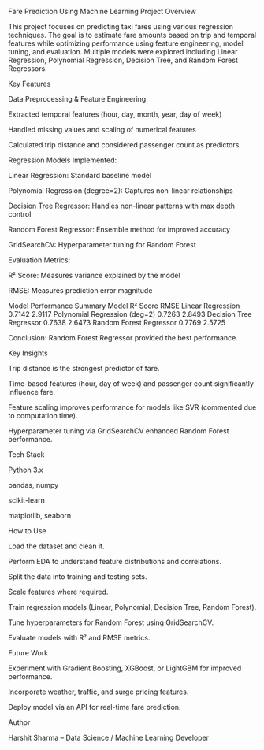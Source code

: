 Fare Prediction Using Machine Learning
Project Overview

This project focuses on predicting taxi fares using various regression techniques. The goal is to estimate fare amounts based on trip and temporal features while optimizing performance using feature engineering, model tuning, and evaluation. Multiple models were explored including Linear Regression, Polynomial Regression, Decision Tree, and Random Forest Regressors.

Key Features

Data Preprocessing & Feature Engineering:

Extracted temporal features (hour, day, month, year, day of week)

Handled missing values and scaling of numerical features

Calculated trip distance and considered passenger count as predictors

Regression Models Implemented:

Linear Regression: Standard baseline model

Polynomial Regression (degree=2): Captures non-linear relationships

Decision Tree Regressor: Handles non-linear patterns with max depth control

Random Forest Regressor: Ensemble method for improved accuracy

GridSearchCV: Hyperparameter tuning for Random Forest

Evaluation Metrics:

R² Score: Measures variance explained by the model

RMSE: Measures prediction error magnitude

Model Performance Summary
Model	R² Score	RMSE
Linear Regression	0.7142	2.9117
Polynomial Regression (deg=2)	0.7263	2.8493
Decision Tree Regressor	0.7638	2.6473
Random Forest Regressor	0.7769	2.5725

Conclusion: Random Forest Regressor provided the best performance.

Key Insights

Trip distance is the strongest predictor of fare.

Time-based features (hour, day of week) and passenger count significantly influence fare.

Feature scaling improves performance for models like SVR (commented due to computation time).

Hyperparameter tuning via GridSearchCV enhanced Random Forest performance.

Tech Stack

Python 3.x

pandas, numpy

scikit-learn

matplotlib, seaborn

How to Use

Load the dataset and clean it.

Perform EDA to understand feature distributions and correlations.

Split the data into training and testing sets.

Scale features where required.

Train regression models (Linear, Polynomial, Decision Tree, Random Forest).

Tune hyperparameters for Random Forest using GridSearchCV.

Evaluate models with R² and RMSE metrics.

Future Work

Experiment with Gradient Boosting, XGBoost, or LightGBM for improved performance.

Incorporate weather, traffic, and surge pricing features.

Deploy model via an API for real-time fare prediction.

Author

Harshit Sharma – Data Science / Machine Learning Developer
